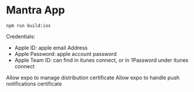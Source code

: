 # Mantra App

```
npm run build:ios
```

Credentials:
- Apple ID: apple email Address
- Apple Password: apple account password
- Apple Team ID: can find in itunes connect, or in 1Password under itunes connect

Allow expo to manage distribution certificate
Allow expo to handle push notifications certificate
